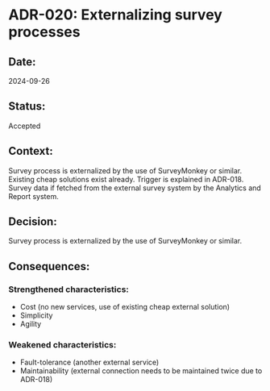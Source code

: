 # ADR-020: Externalizing survey processes

## Date:
2024-09-26

## Status:
Accepted

## Context:
Survey process is externalized by the use of SurveyMonkey or similar.
Existing cheap solutions exist already.
Trigger is explained in ADR-018.
Survey data if fetched from the external survey system
by the Analytics and Report system.

## Decision:
Survey process is externalized by the use of SurveyMonkey or similar.

## Consequences:

### Strengthened characteristics:
- Cost (no new services, use of existing cheap external solution)
- Simplicity
- Agility

### Weakened characteristics:
- Fault-tolerance (another external service)
- Maintainability (external connection needs to be maintained twice
due to ADR-018)
